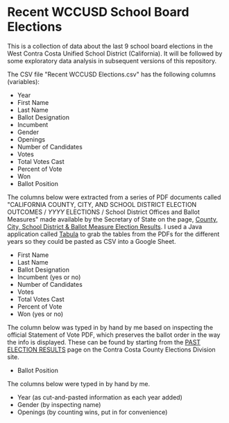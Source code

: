# Recent WCCUSD School Board Elections

This is a collection of data about the last 9 school board elections in the West Contra Costa Unified School District (California). It will be followed by some exploratory data analysis in subsequent versions of this repository.

The CSV file "Recent WCCUSD Elections.csv" has the following columns (variables):

* Year
* First Name
* Last Name
* Ballot Designation
* Incumbent 
* Gender
* Openings
* Number of Candidates
* Votes
* Total Votes Cast
* Percent of Vote
* Won
* Ballot Position

The columns below were extracted from a series of PDF documents called  "CALIFORNIA COUNTY, CITY, AND SCHOOL DISTRICT ELECTION OUTCOMES / _YYYY_  ELECTIONS / School District Offices and Ballot Measures" made available by the Secretary of State on the page, [County, City, School District & Ballot Measure Election Results](http://www.sos.ca.gov/elections/county-city-school-district-ballot-measure-election-results/). I used a Java application called [Tabula](https://github.com/tabulapdf/tabula/blob/master/README.md) to grab the tables from the PDFs for the different years so they could be pasted as CSV into a Google Sheet.
 
* First Name
* Last Name
* Ballot Designation
* Incumbent (yes or no)
* Number of Candidates
* Votes 
* Total Votes Cast
* Percent of Vote
* Won (yes or no)

The column below was typed in by hand by me based on inspecting the official Statement of Vote PDF, which preserves the ballot order in the way the info is displayed. These can be found by starting from the [PAST ELECTION RESULTS](http://www.cocovote.us/elections-results/election-results/) page on the Contra Costa County Elections Division site.

* Ballot Position

The columns below were typed in by hand by me.

* Year (as cut-and-pasted information as each year added)
* Gender (by inspecting name)
* Openings (by counting wins, put in for convenience)




